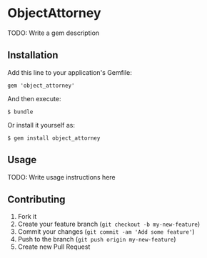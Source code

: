 # ObjectAttorney

TODO: Write a gem description

## Installation

Add this line to your application's Gemfile:

    gem 'object_attorney'

And then execute:

    $ bundle

Or install it yourself as:

    $ gem install object_attorney

## Usage

TODO: Write usage instructions here

## Contributing

1. Fork it
2. Create your feature branch (`git checkout -b my-new-feature`)
3. Commit your changes (`git commit -am 'Add some feature'`)
4. Push to the branch (`git push origin my-new-feature`)
5. Create new Pull Request
